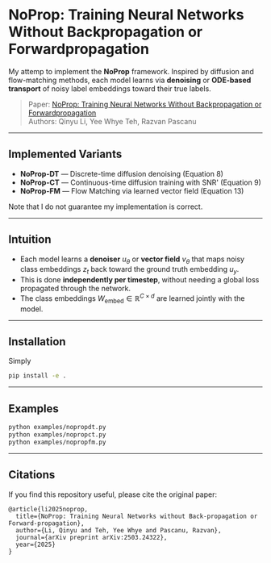# NoProp: Training Neural Networks Without Backpropagation or Forwardpropagation

My attemp to implement the **NoProp** framework. Inspired by diffusion and flow-matching methods, each model learns via **denoising** or **ODE-based transport** of noisy label embeddings toward their true labels.

> Paper: [NoProp: Training Neural Networks Without Backpropagation or Forwardpropagation](https://arxiv.org/abs/2503.24322)  
> Authors: Qinyu Li, Yee Whye Teh, Razvan Pascanu

---

## Implemented Variants

- **NoProp-DT** — Discrete-time diffusion denoising (Equation 8)
- **NoProp-CT** — Continuous-time diffusion training with SNR' (Equation 9)
- **NoProp-FM** — Flow Matching via learned vector field (Equation 13)

Note that I do not guarantee my implementation is correct.

---

## Intuition

- Each model learns a **denoiser** $u_\theta$ or **vector field** $v_\theta$ that maps noisy class embeddings $z_t$ back toward the ground truth embedding $u_y$.
- This is done **independently per timestep**, without needing a global loss propagated through the network.
- The class embeddings $W_{\text{embed}} \in \mathbb{R}^{C \times d}$ are learned jointly with the model.

---

## Installation

Simply

```bash
pip install -e .
```

---

## Examples


```bash
python examples/nopropdt.py
python examples/nopropct.py
python examples/nopropfm.py
```

---

## Citations

If you find this repository useful, please cite the original paper:

```azure
@article{li2025noprop,
  title={NoProp: Training Neural Networks without Back-propagation or Forward-propagation},
  author={Li, Qinyu and Teh, Yee Whye and Pascanu, Razvan},
  journal={arXiv preprint arXiv:2503.24322},
  year={2025}
}
```
